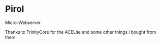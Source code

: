 Pirol
=====

Micro-Webserver

Thanks to TrinityCore for the ACELite and some other things i bought from them.
